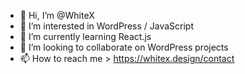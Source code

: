 - 👋 Hi, I’m @WhiteX
- 👀 I’m interested in WordPress / JavaScript
- 🌱 I’m currently learning React.js
- 💞️ I’m looking to collaborate on WordPress projects
- 📫 How to reach me > https://whitex.design/contact

<!---
WhiteX/WhiteX is a ✨ special ✨ repository because its `README.md` (this file) appears on your GitHub profile.
You can click the Preview link to take a look at your changes.
--->
